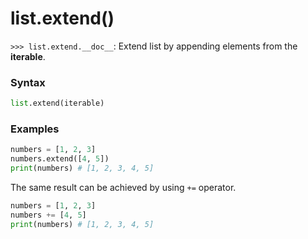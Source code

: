 # list.extend()

`>>> list.extend.__doc__`: Extend list by appending elements from the **iterable**.

### Syntax
```python
list.extend(iterable)
```

### Examples

```python
numbers = [1, 2, 3]
numbers.extend([4, 5])
print(numbers) # [1, 2, 3, 4, 5]
```

The same result can be achieved by using `+=` operator.

```python
numbers = [1, 2, 3]
numbers += [4, 5]
print(numbers) # [1, 2, 3, 4, 5]
```